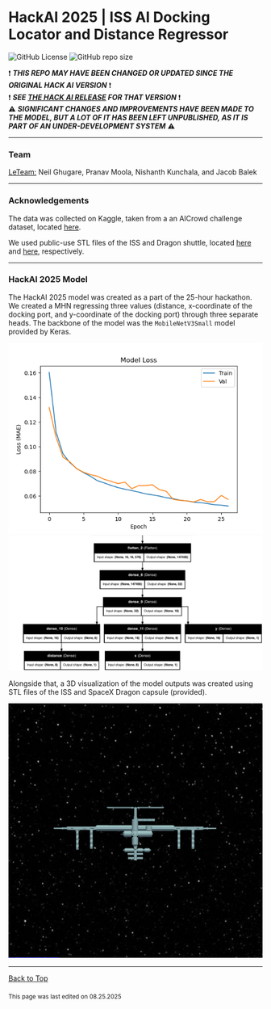 # HackAI 2025 | ISS AI Docking Locator and Distance Regressor

![GitHub License](https://img.shields.io/github/license/RandomKiddo/HackAI2025)
![GitHub repo size](https://img.shields.io/github/repo-size/RandomKiddo/HackAI2025)

:heavy_exclamation_mark: ***THIS REPO MAY HAVE BEEN CHANGED OR UPDATED SINCE THE ORIGINAL HACK AI VERSION*** :heavy_exclamation_mark: <br>
:heavy_exclamation_mark: ***SEE [THE HACK AI RELEASE](https://github.com/RandomKiddo/HackAI2025/releases/tag/hackai2025) FOR THAT VERSION*** :heavy_exclamation_mark: <br>
:warning: ***SIGNIFICANT CHANGES AND IMPROVEMENTS HAVE BEEN MADE TO THE MODEL, BUT A LOT OF IT HAS BEEN LEFT UNPUBLISHED, AS IT IS PART OF AN UNDER-DEVELOPMENT SYSTEM*** :warning:

___

### Team

<u>LeTeam:</u> Neil Ghugare, Pranav Moola, Nishanth Kunchala, and Jacob Balek

___

### Acknowledgements

The data was collected on Kaggle, taken from a an AICrowd challenge dataset, located [here](https://www.kaggle.com/datasets/msafi04/iss-docking-dataset/data).

We used public-use STL files of the ISS and Dragon shuttle, located [here](https://www.thingiverse.com/thing:3570393#google_vignette) and [here](https://www.thingiverse.com/thing:4207259), respectively.

___

### HackAI 2025 Model

The HackAI 2025 model was created as a part of the 25-hour hackathon. We created a MHN regressing three values (distance, x-coordinate of the docking port, and y-coordinate of the docking port) through three separate heads. The backbone of the model was the `MobileNetV3Small` model provided by Keras. 

<img src="imgs/loss5.png" alt="Loss and Val Loss of the MHN HackAI Model" width="800"/>

<img src="imgs/model.png" alt="Top Layer of the MHN (MobileNet not included)" width="800"/>

Alongside that, a 3D visualization of the model outputs was created using STL files of the ISS and SpaceX Dragon capsule (provided). 

<p align="center">
  <img src="imgs/test.gif" alt="Test Gif of HackAI Model"/>
</p>

___

[Back to Top](#hackai-2025--iss-ai-docking-locator-and-distance-regressor)

<sub>This page was last edited on 08.25.2025</sub>
